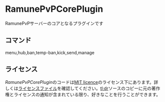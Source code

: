 # RamunePvPCorePlugin
RamunePvPサーバーのコアとなるプラグインです

## コマンド
menu,hub,ban,temp-ban,kick,send,manage

## ライセンス

*RamunePvPCorePlugin*のコードは[MIT licence](https://opensource.org/licenses/MIT)のライセンス下にあります。詳しくは[ライセンスファイル](LICENSE)を確認してください。[tl;dr](https://tldrlegal.com/license/mit-license)ソースのコピーに元の著作権とライセンスの通知が含まれている限り、好きなことを行うことができます。

